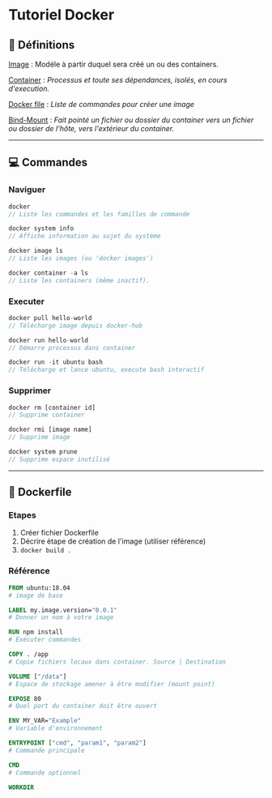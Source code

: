 # **Tutoriel Docker**


## 📖 **Définitions**

<ins>Image</ins> : Modéle à partir duquel sera créé un ou des containers.<br>

<ins>Container</ins> : *Processus et toute ses dépendances, isolés, en cours d'execution.*<br>

<ins>Docker file</ins> : *Liste de commandes pour créer une image*<br>


<ins>Bind-Mount</ins> : *Fait pointé un fichier ou dossier du container vers un fichier ou dossier de l'hôte, vers l'extérieur du container.*


***
## 💻 **Commandes**

### Naviguer
```js
docker 
// Liste les commandes et les familles de commande

docker system info
// Affiche information au sujet du système

docker image ls 
// Liste les images (ou 'docker images')

docker container -a ls 
// Liste les containers (même inactif).
```

### Executer
```js
docker pull hello-world
// Télécharge image depuis docker-hub

docker run hello-world
// Démarre processus dans container 

docker run -it ubuntu bash
// Télécharge et lance ubuntu, execute bash interactif
```

### Supprimer
```js
docker rm [container id]
// Supprime container

docker rmi [image name]
// Supprime image

docker system prune
// Supprime espace inutilisé
```

***
## 📁 **Dockerfile**
### Etapes
1. Créer fichier Dockerfile
1. Décrire étape de création de l'image (utiliser référence)
1. `docker build .`

### Référence
```dockerfile
FROM ubuntu:18.04
# image de base

LABEL my.image.version="0.0.1"
# Donner un nom à votre image

RUN npm install
# Exécuter commandes

COPY . /app
# Copie fichiers locaux dans container. Source | Destination

VOLUME ["/data"]
# Espace de stockage amener à être modifier (mount point)

EXPOSE 80
# Quel port du container doit être ouvert

ENV MY_VAR="Example" 
# Variable d'environnement

ENTRYPOINT ["cmd", "param1", "param2"]
# Commande principale

CMD 
# Commande optionnel

WORKDIR
```